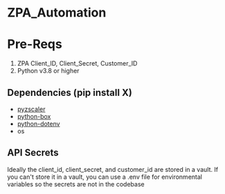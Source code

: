 # ZPA_Automation

# Pre-Reqs
1. ZPA Client_ID, Client_Secret, Customer_ID
2. Python v3.8 or higher

## Dependencies (pip install X)
- [pyzscaler](https://pyzscaler.packet.tech/)
- [python-box](https://pypi.org/project/python-box/)
- [python-dotenv](https://pypi.org/project/python-dotenv/)
- os

## API Secrets
Ideally the client_id, client_secret, and customer_id are stored in a vault. If you can't store it in a vault, you can use a .env file for environmental variables so the secrets are not in the codebase

